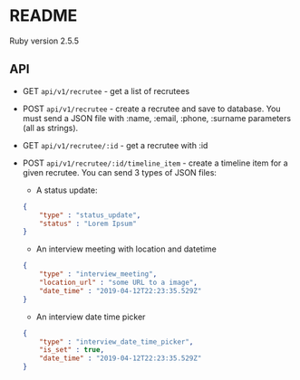 # README

Ruby version 2.5.5

## API

- GET `api/v1/recrutee` - get a list of recrutees
- POST `api/v1/recrutee` - create a recrutee and save to database. You must send a JSON file with :name, :email, :phone, :surname parameters (all as strings). 
- GET `api/v1/recrutee/:id` - get a recrutee with :id
- POST `api/v1/recrutee/:id/timeline_item` - create a timeline item for a given recrutee. You can send 3 types of JSON files:
	
    - A status update:
	```json
	{
		"type" : "status_update",
		"status" : "Lorem Ipsum"
	}
	```
	- An interview meeting with location and datetime
	```json
	{
		"type" : "interview_meeting",
		"location_url" : "some URL to a image",
		"date_time" : "2019-04-12T22:23:35.529Z"
	}
	```	
	- An interview date time picker
	```json
	{
		"type" : "interview_date_time_picker",
		"is_set" : true,
		"date_time" : "2019-04-12T22:23:35.529Z"
	}
	```	
